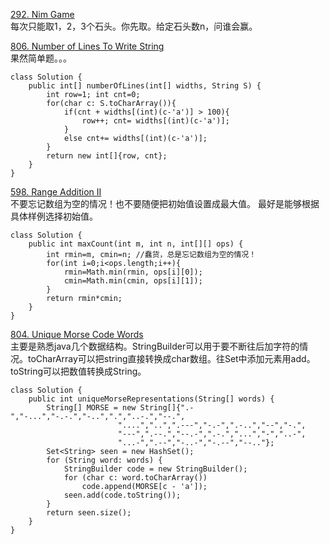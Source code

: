 [292. Nim Game](https://leetcode.com/problems/nim-game/description/)<br>
每次只能取1，2，3个石头。你先取。给定石头数n，问谁会赢。

[806. Number of Lines To Write String](https://leetcode.com/problems/number-of-lines-to-write-string/description/)<br>
果然简单题。。。
```
class Solution {
    public int[] numberOfLines(int[] widths, String S) {
        int row=1; int cnt=0;
        for(char c: S.toCharArray()){
            if(cnt + widths[(int)(c-'a')] > 100){
                row++; cnt= widths[(int)(c-'a')];
            }
            else cnt+= widths[(int)(c-'a')];
        }
        return new int[]{row, cnt};
    }
}
```
[598. Range Addition II](https://leetcode.com/problems/range-addition-ii/description/)<br>
不要忘记数组为空的情况！也不要随便把初始值设置成最大值。
最好是能够根据具体样例选择初始值。
```
class Solution {
    public int maxCount(int m, int n, int[][] ops) {
        int rmin=m, cmin=n; //蠢货，总是忘记数组为空的情况！
        for(int i=0;i<ops.length;i++){
            rmin=Math.min(rmin, ops[i][0]);
            cmin=Math.min(cmin, ops[i][1]);
        }
        return rmin*cmin;
    }
}
```
[804. Unique Morse Code Words](https://leetcode.com/problems/unique-morse-code-words/description/)<br>
主要是熟悉java几个数据结构。StringBuilder可以用于要不断往后加字符的情况。toCharArray可以把string直接转换成char数组。往Set中添加元素用add。toString可以把数值转换成String。
```
class Solution {
    public int uniqueMorseRepresentations(String[] words) {
        String[] MORSE = new String[]{".-","-...","-.-.","-..",".","..-.","--.",
                        "....","..",".---","-.-",".-..","--","-.",
                        "---",".--.","--.-",".-.","...","-","..-",
                        "...-",".--","-..-","-.--","--.."};
        Set<String> seen = new HashSet();
        for (String word: words) {
            StringBuilder code = new StringBuilder();
            for (char c: word.toCharArray())
                code.append(MORSE[c - 'a']);
            seen.add(code.toString());
        }
        return seen.size();
    }
}
```